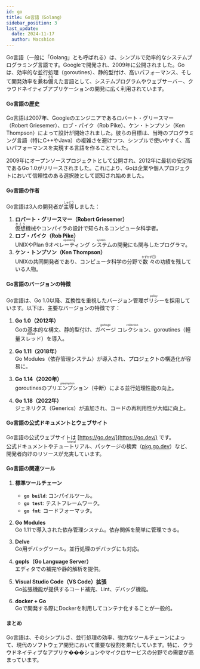 ```yaml
---
id: go
title: Go言語（Golang）
sidebar_position: 3
last_update:
  date: 2024-11-17
  author: Macshion
---
```


Go言語（一般に「Golang」とも呼ばれる）は、シンプルで効率的なシステムプログラミング言語です。Googleで開発され、2009年に公開されました。Goは、効率的な並行処理（goroutines）、静的型付け、高いパフォーマンス、そして開発効率を<ruby>兼<rt>か</rt>ね<rt></rt>備<rt>そな</rt>えた</ruby>言語として、システムプログラムやウェブサーバー、クラウドネイティブアプリケーションの開発に広く利用されています。

#### **Go言語の歴史**
Go言語は2007年、Googleのエンジニアであるロバート・グリースマー（Robert Griesemer）、ロブ・パイク（Rob Pike）、ケン・トンプソン（Ken Thompson）によって設計が開始されました。彼らの目標は、当時のプログラミング言語（特にC++やJava）の複雑さを避けつつ、シンプルで使いやすく、高いパフォーマンスを実現する言語を作ることでした。

2009年にオープンソースプロジェクトとして公開され、2012年に最初の安定版であるGo 1.0がリリースされました。これにより、Goは企業や個人プロジェクトにおいて信頼性のある選択肢として認知され始めました。

#### **Go言語の作者**
Go言語は3人の開発者が<ruby>主導<rt>しゅどう</rt></ruby>しました：
1. **ロバート・グリースマー（Robert Griesemer）**  
   <ruby>仮想<rt>かそう</rt></ruby>機械やコンパイラの設計で知られるコンピュータ科学者。
2. **ロブ・パイク（Rob Pike）**  
   UNIXやPlan 9<ruby>オペレーティング<rt>operating</rt> システム<rt>system</rt></ruby>の開発にも関与したプログラマ。
3. **ケン・トンプソン（Ken Thompson）**  
   UNIXの共同開発者であり、コンピュータ科学の分野で<ruby>数々<rt>かずかず①</rt></ruby>の功績を残している人物。

#### **Go言語のバージョンの特徴**
Go言語は、Go 1.0以降、互換性を重視したバージョン管理<ruby>ポリシー<rt>policy</rt></ruby>を採用しています。以下は、主要なバージョンの特徴です：

1. **Go 1.0（2012年）**  
   Goの基本的な構文、静的型付け、<ruby>ガベージ<rt>garbage</rt> コレクション<rt>collection</rt></ruby>、goroutines（軽量<ruby>スレッド<rt>thread</rt></ruby>）を導入。

2. **Go 1.11（2018年）**  
   Go Modules（依存管理システム）が導入され、プロジェクトの構造化が容易に。

3. **Go 1.14（2020年）**  
   goroutinesの<ruby>プリエンプション<rt>preemption</rt></ruby>（中断）による並行処理性能の向上。

4. **Go 1.18（2022年）**  
   ジェネリクス（Generics）が追加され、コードの再利用性が大幅に向上。

#### **Go言語の公式ドキュメントとウェブサイト**
Go言語の公式ウェブサイトは [https://go.dev/](https://go.dev/) です。  
公式ドキュメントや<ruby>チュートリアル<rt>tutorial</rt></ruby>、パッケージの検索（[pkg.go.dev](https://pkg.go.dev/)）など、開発者向けのリソースが充実しています。

#### **Go言語の関連ツール**

1. **標準ツールチェーン**  
   - **`go build`**: コンパイルツール。  
   - **`go test`**: テストフレームワーク。  
   - **`go fmt`**: コードフォーマッタ。

2. **Go Modules**  
   Go 1.11で導入された依存管理システム。依存関係を簡単に管理できる。

3. **Delve**  
   Go用デバッグツール。並行処理のデバッグにも対応。

4. **gopls（Go Language Server）**  
   エディタでの補完や静的解析を提供。

5. **Visual Studio Code（VS Code）拡張**  
   Go拡張機能が提供するコード補完、Lint、デバッグ機能。

6. **docker + Go**  
   Goで開発する際にDockerを利用してコンテナ化することが一般的。

#### **まとめ**
Go言語は、そのシンプルさ、並行処理の効率、強力なツールチェーンによって、現代のソフトウェア開発において重要な役割を果たしています。特に、クラウドネイティブなアプリケ���ションやマイクロサービスの分野での需要が高まっています。
